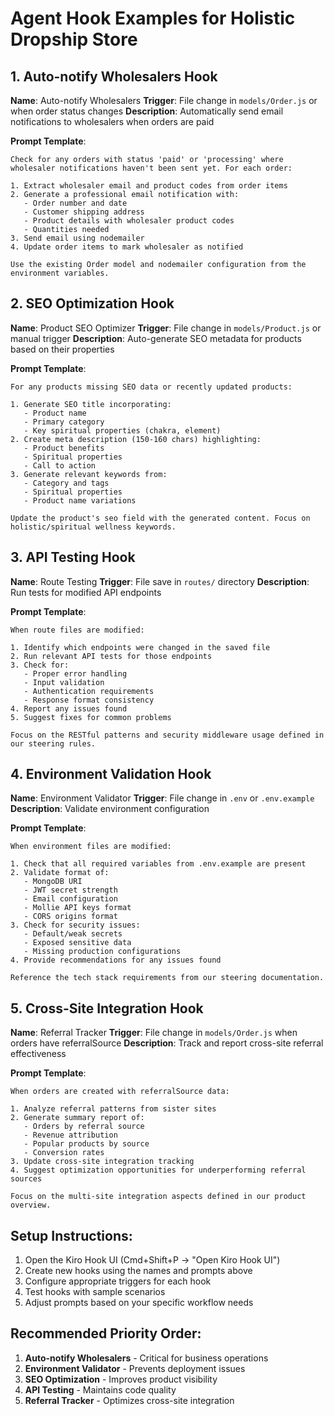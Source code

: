 # Agent Hook Examples for Holistic Dropship Store

## 1. Auto-notify Wholesalers Hook

**Name**: Auto-notify Wholesalers
**Trigger**: File change in `models/Order.js` or when order status changes
**Description**: Automatically send email notifications to wholesalers when orders are paid

**Prompt Template**:
```
Check for any orders with status 'paid' or 'processing' where wholesaler notifications haven't been sent yet. For each order:

1. Extract wholesaler email and product codes from order items
2. Generate a professional email notification with:
   - Order number and date
   - Customer shipping address
   - Product details with wholesaler product codes
   - Quantities needed
3. Send email using nodemailer
4. Update order items to mark wholesaler as notified

Use the existing Order model and nodemailer configuration from the environment variables.
```

## 2. SEO Optimization Hook

**Name**: Product SEO Optimizer
**Trigger**: File change in `models/Product.js` or manual trigger
**Description**: Auto-generate SEO metadata for products based on their properties

**Prompt Template**:
```
For any products missing SEO data or recently updated products:

1. Generate SEO title incorporating:
   - Product name
   - Primary category
   - Key spiritual properties (chakra, element)
2. Create meta description (150-160 chars) highlighting:
   - Product benefits
   - Spiritual properties
   - Call to action
3. Generate relevant keywords from:
   - Category and tags
   - Spiritual properties
   - Product name variations

Update the product's seo field with the generated content. Focus on holistic/spiritual wellness keywords.
```

## 3. API Testing Hook

**Name**: Route Testing
**Trigger**: File save in `routes/` directory
**Description**: Run tests for modified API endpoints

**Prompt Template**:
```
When route files are modified:

1. Identify which endpoints were changed in the saved file
2. Run relevant API tests for those endpoints
3. Check for:
   - Proper error handling
   - Input validation
   - Authentication requirements
   - Response format consistency
4. Report any issues found
5. Suggest fixes for common problems

Focus on the RESTful patterns and security middleware usage defined in our steering rules.
```

## 4. Environment Validation Hook

**Name**: Environment Validator
**Trigger**: File change in `.env` or `.env.example`
**Description**: Validate environment configuration

**Prompt Template**:
```
When environment files are modified:

1. Check that all required variables from .env.example are present
2. Validate format of:
   - MongoDB URI
   - JWT secret strength
   - Email configuration
   - Mollie API keys format
   - CORS origins format
3. Check for security issues:
   - Default/weak secrets
   - Exposed sensitive data
   - Missing production configurations
4. Provide recommendations for any issues found

Reference the tech stack requirements from our steering documentation.
```

## 5. Cross-Site Integration Hook

**Name**: Referral Tracker
**Trigger**: File change in `models/Order.js` when orders have referralSource
**Description**: Track and report cross-site referral effectiveness

**Prompt Template**:
```
When orders are created with referralSource data:

1. Analyze referral patterns from sister sites
2. Generate summary report of:
   - Orders by referral source
   - Revenue attribution
   - Popular products by source
   - Conversion rates
3. Update cross-site integration tracking
4. Suggest optimization opportunities for underperforming referral sources

Focus on the multi-site integration aspects defined in our product overview.
```

## Setup Instructions:

1. Open the Kiro Hook UI (Cmd+Shift+P → "Open Kiro Hook UI")
2. Create new hooks using the names and prompts above
3. Configure appropriate triggers for each hook
4. Test hooks with sample scenarios
5. Adjust prompts based on your specific workflow needs

## Recommended Priority Order:

1. **Auto-notify Wholesalers** - Critical for business operations
2. **Environment Validator** - Prevents deployment issues
3. **SEO Optimization** - Improves product visibility
4. **API Testing** - Maintains code quality
5. **Referral Tracker** - Optimizes cross-site integration